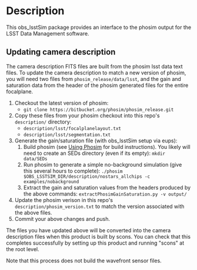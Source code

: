 Description
===========

This obs_lsstSim package provides an interface to the phosim output for the LSST Data Management software.

Updating camera description
---------------------------

The camera description FITS files are built from the phosim lsst data text files. To update the camera description to match a new version of phosim, you will need two files from `phosim_release/data/lsst`, and the gain and saturation data from the header of the phosim generated files for the entire focalplane.

1. Checkout the latest version of phosim:
    * `git clone https://bitbucket.org/phosim/phosim_release.git`
2. Copy these files from your phosim checkout into this repo's `description/` directory:
    * `description/lsst/focalplanelayout.txt`
    * `description/lsst/segmentation.txt`
3. Generate the gain/saturation file (with obs_lsstSim setup via eups):
    1. Build phosim (see [Using Phosim](https://bitbucket.org/phosim/phosim_release/wiki/Using%20PhoSim) for build instructions). You likely will need to create an SEDs directory (even if its empty):
    `mkdir data/SEDs`
    2. Run phosim to generate a simple no-background simulation (give this several hours to complete):
    `./phosim $OBS_LSSTSIM_DIR/description/nostars_allchips -c examples/nobackground`
    3. Extract the gain and saturation values from the headers produced by the above commands:
    `extractPhosimGainSaturation.py -v output/`
3. Update the phosim verison in this repo's `description/phosim_version.txt` to match the version associated with the above files.
4. Commit your above changes and push.

The files you have updated above will be converted into the camera description files when this product is built by scons. You can check that this completes successfully by setting up this product and running "scons" at the root level.

Note that this process does not build the wavefront sensor files.
